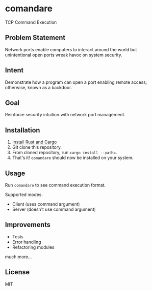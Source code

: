 # comandare

TCP Command Execution

## Problem Statement

Network ports enable computers to interact around the world but unintentional open ports wreak havoc on system security.

## Intent

Demonstrate how a program can open a port enabling remote access; otherwise, known as a backdoor.

## Goal

Reinforce security intuition with network port management.

## Installation

1. [Install Rust and Cargo](https://doc.rust-lang.org/cargo/getting-started/installation.html)
2. Git clone this repository.
3. From cloned repository, run `cargo install --path=.`
4. That's it! `comandare` should now be installed on your system.

## Usage

Run `comandare` to see command execution format.

Supported modes:

- Client (uses command argument)
- Server (doesn't use command argument)

## Improvements

- Tests
- Error handling
- Refactoring modules

much more...

## License

MIT